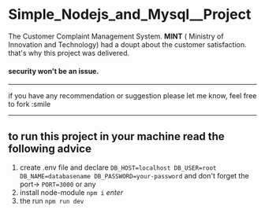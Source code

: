 # Simple_Nodejs_and_Mysql__Project
The Customer Complaint Management System.
**MINT** ( Ministry of Innovation and Technology) had a doupt about the customer satisfaction. that's why this project was delivered.
#### security won't be an issue.
---

if you have any recommendation or suggestion please let me know, feel free to fork :smile

---
## to run this project in your machine read the following advice

1. create .env file and declare
    `DB_HOST=localhost
    DB_USER=root
    DB_NAME=databasename
    DB_PASSWORD=your-password`
 and don't forget the port-> `PORT=3000` or any
2. install node-module `npm i` *enter*
3. the run `npm run dev`
